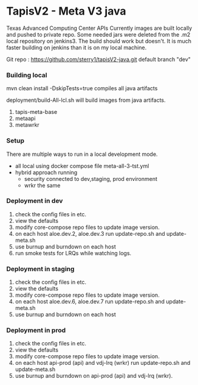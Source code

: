 # TapisV2 - Meta V3 java
Texas Advanced Computing Center APIs
Currently images are built locally and pushed to private repo. Some needed jars were deleted from the .m2 local repository on jenkins3. The build should work but doesn't. It is much faster building on jenkins than it is on my local machine.

Git repo :   https://github.com/sterry1/tapisV2-java.git
default branch "dev"

### Building local

 mvn clean install -DskipTests=true compiles all java artifacts

 deployment/build-All-lcl.sh will build images from java artifacts.
 1. tapis-meta-base
 2. metaapi
 3. metawrkr

### Setup
There are multiple ways to run in a local development mode.
* all local using docker compose file meta-all-3-tst.yml
*  hybrid approach running
   * security connected to dev,staging, prod environment
   * wrkr the same

### Deployment in dev
1. check the config files in etc.
2. view the defaults
3. modify core-compose repo files to update image version.
4. on each host aloe.dev.2, aloe.dev.3 run update-repo.sh and update-meta.sh
5. use burnup and burndown on each host   
6. run smoke tests for LRQs while watching logs.

### Deployment in staging
1. check the config files in etc.
2. view the defaults
3. modify core-compose repo files to update image version.
4. on each host aloe.dev.6, aloe.dev.7 run update-repo.sh and update-meta.sh
5. use burnup and burndown on each host

### Deployment in prod
1. check the config files in etc.
2. view the defaults
3. modify core-compose repo files to update image version.
4. on each host  api-prod (api) and vdj-lrq (wrkr) run update-repo.sh and update-meta.sh
4. use burnup and burndown on api-prod (api) and vdj-lrq (wrkr).

  